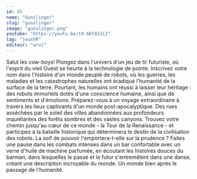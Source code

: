 ```yaml
---
id: 45
name: "Gunslinger"
slug: "gunslinger"
image: "gunslinger.png"
youtube: "https://youtu.be/t9-6KtO1ILI"
tag: "jeuxVR"
editeur: "arvi"
---
```


Salut les cow-boys! Plongez dans l'univers d'un jeu de tir futuriste, où l'esprit du vieil Ouest se heurte à la technologie de pointe. Inscrivez votre nom dans l'histoire d'un monde peuplé de robots, où les guerres, les maladies et les catastrophes naturelles ont éradiqué l'humanité de la surface de la terre. Pourtant, les humains ont réussi à laisser leur héritage : des robots immortels dotés d'une conscience humaine, ainsi que de sentiments et d'émotions. Préparez-vous à un voyage extraordinaire à travers les lieux captivants d'un monde post-apocalyptique. Des rues asséchées par le soleil des villes abandonnées aux profondeurs inquiétantes des forêts sombres et des vastes canyons. Trouvez votre chemin jusqu'au cœur de ce monde - la Tour de la Renaissance - et participez à la bataille historique qui déterminera le destin de la civilisation des robots. La soif de pouvoir l'emportera-t-elle sur la prudence ? Faites une pause dans les combats intenses dans un bar confortable avec un verre d'huile de machine parfumée, en écoutant les histoires douces du barman, dans lesquelles le passé et le futur s'entremêlent dans une danse, créant une description incroyable du monde. Un monde bien après le passage de l'humanité.
